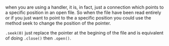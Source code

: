 when you are using a handler, it is, in fact, just a connection which points to a specific position in an open file. So when the file have been read entirely or if you just want to point to the a specific position you could use the method seek to change the position of the pointer.

`.seek(0)` just replace the pointer at the begining of the file and is equivalent of doing `.close()` then `.open()`.

